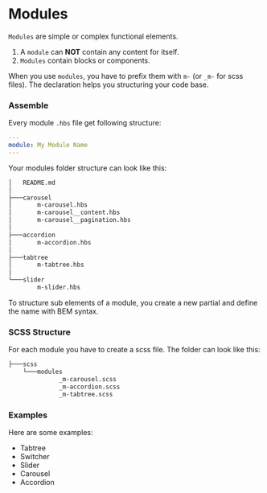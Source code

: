 # Modules 

`Modules` are simple or complex functional elements. 

1. A `module` can **NOT** contain any content for itself.
2. `Modules` contain blocks or components.

When you use `modules`, you have to prefix them with `m-` (or `_m-` for scss files). The declaration helps you structuring your code base.

### Assemble

Every module `.hbs` file get following structure:

``` YAML
---
module: My Module Name
---
```

Your modules folder structure can look like this: 

``` bash
│   README.md
│
├───carousel
│       m-carousel.hbs
│       m-carousel__content.hbs
│       m-carousel__pagination.hbs
│
├───accordion
│       m-accordion.hbs
│
├───tabtree
│       m-tabtree.hbs
│
└───slider
        m-slider.hbs
```

To structure sub elements of a module, you create a new partial and define the name with BEM syntax. 

### SCSS Structure

For each module you have to create a scss file. The folder can look like this: 

``` bash
├───scss
    └───modules
              _m-carousel.scss
              _m-accordion.scss
              _m-tabtree.scss

```

### Examples

Here are some examples: 

* Tabtree
* Switcher
* Slider
* Carousel
* Accordion